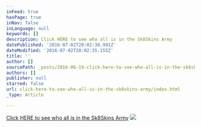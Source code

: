 ```yaml
---
inFeed: true
hasPage: true
inNav: false
inLanguage: null
keywords: []
description: Click HERE to see who all is in the Sk8Skins Army
datePublished: '2016-07-02T20:02:38.991Z'
dateModified: '2016-07-02T20:02:35.155Z'
title: ''
author: []
sourcePath: _posts/2016-06-19-click-here-to-see-who-all-is-in-the-sk8skins-army.md
authors: []
publisher: null
starred: false
url: click-here-to-see-who-all-is-in-the-sk8skins-army/index.html
_type: Article

---
```

[Click HERE to see who all is in the Sk8Skins Army][0]
![](https://the-grid-user-content.s3-us-west-2.amazonaws.com/af58cfff-346f-4cc6-b65a-e0e47e7633ac.png)

[0]: https://dl.dropboxusercontent.com/u/24230477/16.07.02%20Army.pdf